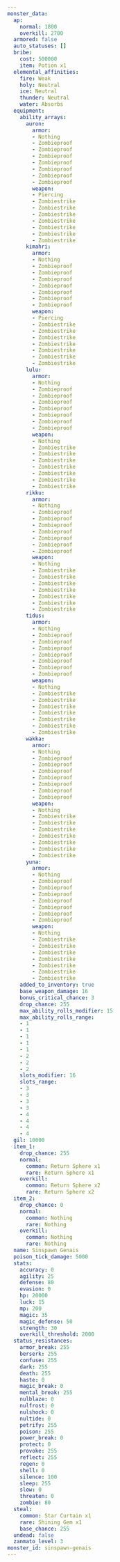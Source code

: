 ```yaml
---
monster_data:
  ap:
    normal: 1800
    overkill: 2700
  armored: false
  auto_statuses: []
  bribe:
    cost: 500000
    item: Potion x1
  elemental_affinities:
    fire: Weak
    holy: Neutral
    ice: Neutral
    thunder: Neutral
    water: Absorbs
  equipment:
    ability_arrays:
      auron:
        armor:
        - Nothing
        - Zombieproof
        - Zombieproof
        - Zombieproof
        - Zombieproof
        - Zombieproof
        - Zombieproof
        - Zombieproof
        weapon:
        - Piercing
        - Zombiestrike
        - Zombiestrike
        - Zombiestrike
        - Zombiestrike
        - Zombiestrike
        - Zombiestrike
        - Zombiestrike
      kimahri:
        armor:
        - Nothing
        - Zombieproof
        - Zombieproof
        - Zombieproof
        - Zombieproof
        - Zombieproof
        - Zombieproof
        - Zombieproof
        weapon:
        - Piercing
        - Zombiestrike
        - Zombiestrike
        - Zombiestrike
        - Zombiestrike
        - Zombiestrike
        - Zombiestrike
        - Zombiestrike
      lulu:
        armor:
        - Nothing
        - Zombieproof
        - Zombieproof
        - Zombieproof
        - Zombieproof
        - Zombieproof
        - Zombieproof
        - Zombieproof
        weapon:
        - Nothing
        - Zombiestrike
        - Zombiestrike
        - Zombiestrike
        - Zombiestrike
        - Zombiestrike
        - Zombiestrike
        - Zombiestrike
      rikku:
        armor:
        - Nothing
        - Zombieproof
        - Zombieproof
        - Zombieproof
        - Zombieproof
        - Zombieproof
        - Zombieproof
        - Zombieproof
        weapon:
        - Nothing
        - Zombiestrike
        - Zombiestrike
        - Zombiestrike
        - Zombiestrike
        - Zombiestrike
        - Zombiestrike
        - Zombiestrike
      tidus:
        armor:
        - Nothing
        - Zombieproof
        - Zombieproof
        - Zombieproof
        - Zombieproof
        - Zombieproof
        - Zombieproof
        - Zombieproof
        weapon:
        - Nothing
        - Zombiestrike
        - Zombiestrike
        - Zombiestrike
        - Zombiestrike
        - Zombiestrike
        - Zombiestrike
        - Zombiestrike
      wakka:
        armor:
        - Nothing
        - Zombieproof
        - Zombieproof
        - Zombieproof
        - Zombieproof
        - Zombieproof
        - Zombieproof
        - Zombieproof
        weapon:
        - Nothing
        - Zombiestrike
        - Zombiestrike
        - Zombiestrike
        - Zombiestrike
        - Zombiestrike
        - Zombiestrike
        - Zombiestrike
      yuna:
        armor:
        - Nothing
        - Zombieproof
        - Zombieproof
        - Zombieproof
        - Zombieproof
        - Zombieproof
        - Zombieproof
        - Zombieproof
        weapon:
        - Nothing
        - Zombiestrike
        - Zombiestrike
        - Zombiestrike
        - Zombiestrike
        - Zombiestrike
        - Zombiestrike
        - Zombiestrike
    added_to_inventory: true
    base_weapon_damage: 16
    bonus_critical_chance: 3
    drop_chance: 255
    max_ability_rolls_modifier: 15
    max_ability_rolls_range:
    - 1
    - 1
    - 1
    - 1
    - 1
    - 2
    - 2
    - 2
    slots_modifier: 16
    slots_range:
    - 3
    - 3
    - 3
    - 3
    - 4
    - 4
    - 4
    - 4
  gil: 10000
  item_1:
    drop_chance: 255
    normal:
      common: Return Sphere x1
      rare: Return Sphere x1
    overkill:
      common: Return Sphere x2
      rare: Return Sphere x2
  item_2:
    drop_chance: 0
    normal:
      common: Nothing
      rare: Nothing
    overkill:
      common: Nothing
      rare: Nothing
  name: Sinspawn Genais
  poison_tick_damage: 5000
  stats:
    accuracy: 0
    agility: 25
    defense: 80
    evasion: 0
    hp: 20000
    luck: 15
    mp: 200
    magic: 35
    magic_defense: 50
    strength: 30
    overkill_threshold: 2000
  status_resistances:
    armor_break: 255
    berserk: 255
    confuse: 255
    dark: 255
    death: 255
    haste: 0
    magic_break: 0
    mental_break: 255
    nulblaze: 0
    nulfrost: 0
    nulshock: 0
    nultide: 0
    petrify: 255
    poison: 255
    power_break: 0
    protect: 0
    provoke: 255
    reflect: 255
    regen: 0
    shell: 0
    silence: 100
    sleep: 255
    slow: 0
    threaten: 0
    zombie: 80
  steal:
    common: Star Curtain x1
    rare: Shining Gem x1
    base_chance: 255
  undead: false
  zanmato_level: 3
monster_id: sinspawn-genais
---
```

